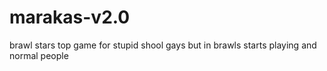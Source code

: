 # marakas-v2.0

brawl stars top game for stupid shool gays but in brawls starts playing and normal people
